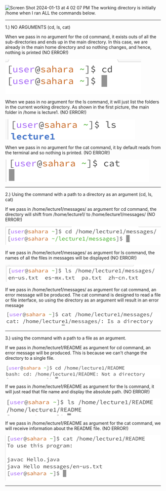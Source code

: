 
<img width="222" alt="Screen Shot 2024-01-13 at 4 02 07 PM" src="https://github.com/mathcsnerd/cse15l-lab-reports/assets/153144074/fe3d9957-b7af-4ef8-a056-1a56eb9a24bc">
The working directory is initially /home when I ran ALL the commands below.

------------------------------------------------------------------------------------------------------------------------------------------------------------------------------------------------------------------

1.) NO ARGUMENTS (cd, ls, cat)

When we pass in no argument for the cd command, it exists outs of all the sub-directories and ends up in the main directory. In this case, we are already in the main home directory and so nothing changes, and hence, nothing is printed (NO ERROR!)

![Image](cd_blankargs)


When we pass in no argument for the ls command, it will just list the folders in the current working directory. As shown in the first picture, the main folder in /home is lecture1. (NO ERROR!)

![Image](ls_blankargs)


When we pass in no argument for the cat command, it by default reads from the terminal and so nothing is printed. (NO ERROR!)

![Image](cat_blankargs)

----------------------------------------------------------------------------------------------------------------------------------------------------------------------------------------------------

2.) Using the command with a path to a directory as an argument (cd, ls, cat)

   If we pass in /home/lecture1/messages/ as argument for cd command, the directory will shift from /home/lecture1/ to /home/lecture1/messages/ (NO ERROR!)

![Image](cd_DirectoryArgs)

  
  If we pass in /home/lecture1/messages/ as argument for ls command, the names of all the files in messages will be displayed (NO ERROR!)
  
![Image](ls_DirectoryArgs)


  If we pass in /home/lecture1/messages/ as argument for cat command, an error message will be produced. The cat command is designed to read a file or file interface, so using the directory as an argument will result in an error message

![Image](cat_DirectoryArgs)


----------------------------------------------------------------------------------------------------------------------------------------------------------------------------------------------------

3.) using the command with a path to a file as an argument.

   If we pass in /home/lecture1/README as argument for cd command, an error message will be produced. This is because we can't change the directory to a single file. 

   
![Image](cd_fileArgs)


   If we pass in /home/lecture1/README as argument for the ls command, it will just read that file name and display the absolute path. (NO ERROR!)

![Image](ls_fileArgs)
  

  If we pass in /home/lecture1/README as argument for the cat command, we will receive information about the README file. (NO ERROR!)

![Image](cat_fileArgs)




----------------------------------------------------------------------------------------------------------------------------------------------------------------------------------------------------
